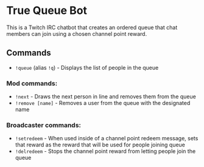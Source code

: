 # True Queue Bot 
This is a Twitch IRC chatbot that creates an ordered queue that chat members can join using a chosen channel point reward.

## Commands
* `!queue` (alias `!q`) - Displays the list of people in the queue

### Mod commands:
* `!next` - Draws the next person in line and removes them from the queue
* `!remove [name]` - Removes a user from the queue with the designated name

### Broadcaster commands:
* `!setredeem` - When used inside of a channel point redeem message, sets that reward as the reward that will be used for people joining queue
* `!delredeem` - Stops the channel point reward from letting people join the queue
